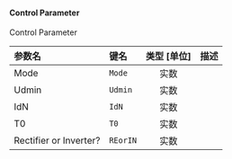 <!--
DO NOT EDIT THIS FILE DIRECTLY.
This file is generated by tools/comp-docs.js.
All changes will be overwritten by regeneration.
-->

<slot class="model-parameters">

#### Control Parameter

Control Parameter

| 参数名 | 键名 | 类型 [单位] | 描述 |
|:------ |:---- |:-----------:|:---- |
| Mode | `Mode` | 实数 |  |
| Udmin | `Udmin` | 实数 |  |
| IdN | `IdN` | 实数 |  |
| T0 | `T0` | 实数 |  |
| Rectifier or Inverter? | `REorIN` | 实数 |  |


</slot>
